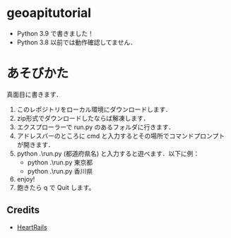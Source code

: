 # geoapitutorial

- Python 3.9 で書きました！ 
- Python 3.8 以前では動作確認してません．


# あそびかた
真面目に書きます．
1. このレポジトリをローカル環境にダウンロードします．
2. zip形式でダウンロードしたならば解凍します．
3. エクスプローラーで run.py のあるフォルダに行きます．
4. アドレスバーのところに cmd と入力するとその場所でコマンドプロンプトが開きます．
5. python .\run.py (都道府県名) と入力すると遊べます．以下に例：
   - python .\run.py 東京都
   - python .\run.py 香川県
6. enjoy!
7. 飽きたら q で Quit します。

## Credits
- [HeartRails](http://geoapi.heartrails.com/api.html#)
